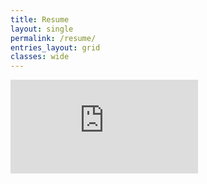 ```yaml
---
title: Resume
layout: single
permalink: /resume/
entries_layout: grid
classes: wide
---
```

<embed src = "https://ishaangupta04.github.io/assets/documents/resume.pdf" type="application/pdf"/>
